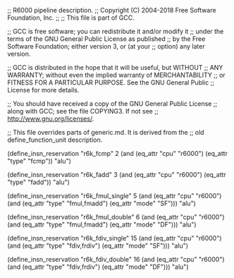 ;; R6000 pipeline description.
;;   Copyright (C) 2004-2018 Free Software Foundation, Inc.
;;
;; This file is part of GCC.

;; GCC is free software; you can redistribute it and/or modify it
;; under the terms of the GNU General Public License as published
;; by the Free Software Foundation; either version 3, or (at your
;; option) any later version.

;; GCC is distributed in the hope that it will be useful, but WITHOUT
;; ANY WARRANTY; without even the implied warranty of MERCHANTABILITY
;; or FITNESS FOR A PARTICULAR PURPOSE.  See the GNU General Public
;; License for more details.

;; You should have received a copy of the GNU General Public License
;; along with GCC; see the file COPYING3.  If not see
;; <http://www.gnu.org/licenses/>.


;; This file overrides parts of generic.md.  It is derived from the
;; old define_function_unit description.

(define_insn_reservation "r6k_fcmp" 2
  (and (eq_attr "cpu" "r6000")
       (eq_attr "type" "fcmp"))
  "alu")

(define_insn_reservation "r6k_fadd" 3
  (and (eq_attr "cpu" "r6000")
       (eq_attr "type" "fadd"))
  "alu")

(define_insn_reservation "r6k_fmul_single" 5
  (and (eq_attr "cpu" "r6000")
       (and (eq_attr "type" "fmul,fmadd")
	    (eq_attr "mode" "SF")))
  "alu")

(define_insn_reservation "r6k_fmul_double" 6
  (and (eq_attr "cpu" "r6000")
       (and (eq_attr "type" "fmul,fmadd")
	    (eq_attr "mode" "DF")))
  "alu")

(define_insn_reservation "r6k_fdiv_single" 15
  (and (eq_attr "cpu" "r6000")
       (and (eq_attr "type" "fdiv,frdiv")
	    (eq_attr "mode" "SF")))
  "alu")

(define_insn_reservation "r6k_fdiv_double" 16
  (and (eq_attr "cpu" "r6000")
       (and (eq_attr "type" "fdiv,frdiv")
	    (eq_attr "mode" "DF")))
  "alu")
